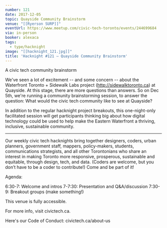 ```yaml
---
number: 121
date: 2017-12-05
topic: Quayside Community Brainstorm
venue: "[[Ryerson SURP]]"
eventUrl: https://www.meetup.com/civic-tech-toronto/events/244699684
via: in-person
booker: alexaca
tags:
  - type/hacknight
image: "[[hacknight_121.jpg]]"
title: 'Hacknight #121 – Quayside Community Brainstorm'
---
```


A civic tech community brainstorm

We've seen a lot of excitement -- and some concern -- about the Waterfront Toronto + Sidewalk Labs project (http://sidewalktoronto.ca) at Quayside. At this stage, there are more questions than answers. So on Dec 5th, we're running a community brainstorming session, to answer the question: What would the civic tech community like to see at Quayside?

In addition to the regular hacknight project breakouts, this one-night-only facilitated session will get participants thinking big about how digital technology could be used to help make the Eastern Waterfront a thriving, inclusive, sustainable community.

***

Our weekly civic tech hacknights bring together designers, coders, urban planners, government staff, mappers, policy-makers, students, communications strategists, and all other Torontonians who share an interest in making Toronto more responsive, prosperous, sustainable and equitable, through design, tech, and data. (Coders are welcome, but you don’t have to be a coder to contribute!) Come and be part of it!

Agenda:

6:30-7: Welcome and intros
7-7:30: Presentation and Q&A/discussion
7:30-9: Breakout groups (make something!)

This venue is fully accessible.

For more info, visit civictech.ca.

Here's our Code of Conduct: civictech.ca/about-us